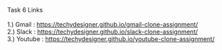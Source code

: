 Task 6 Links <br>
<br> 1.) Gmail   : https://techydesigner.github.io/gmail-clone-assignment/
<br> 2.) Slack   : https://techydesigner.github.io/slack-clone-assignment/
<br> 3.) Youtube : https://techydesigner.github.io/youtube-clone-assignment/
